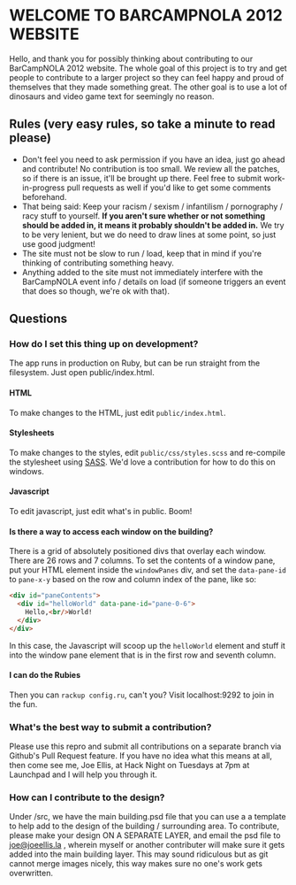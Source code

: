 WELCOME TO BARCAMPNOLA 2012 WEBSITE
=============

Hello, and thank you for possibly thinking about contributing to our BarCampNOLA 2012 website.  The whole goal of this project is to try and get people to contribute to a larger project so they can feel happy and proud of themselves that they made something great.  The other goal is to use a lot of dinosaurs and video game text for seemingly no reason.

Rules (very easy rules, so take a minute to read please)
-------------
- Don't feel you need to ask permission if you have an idea, just go ahead and contribute!  No contribution is too small.  We review all the patches, so if there is an issue, it'll be brought up there.  Feel free to submit work-in-progress pull requests as well if you'd like to get some comments beforehand.
- That being said: Keep your racism / sexism / infantilism / pornography / racy stuff to yourself.  **If you aren't sure whether or not something should be added in, it means it probably shouldn't be added in.**  We try to be very lenient, but we do need to draw lines at some point, so just use good judgment! 
- The site must not be slow to run / load, keep that in mind if you're thinking of contributing something heavy.
- Anything added to the site must not immediately interfere with the BarCampNOLA event info / details on load (if someone triggers an event that does so though, we're ok with that). 


Questions
-------------

### How do I set this thing up on development?

The app runs in production on Ruby, but can be run straight from the filesystem. Just open public/index.html.

#### HTML

To make changes to the HTML, just edit `public/index.html`.

#### Stylesheets

To make changes to the styles, edit `public/css/styles.scss` and re-compile the stylesheet using [SASS](http://sass-lang.com/). We'd love a contribution for how to do this on windows.

#### Javascript

To edit javascript, just edit what's in public. Boom!

#### Is there a way to access each window on the building?

There is a grid of absolutely positioned divs that overlay each window. There are 26 rows and 7 columns. To set the contents of a window pane, put your HTML element inside the ```windowPanes``` div, and set the ```data-pane-id``` to ```pane-x-y``` based on the row and column index of the pane, like so:
```html
<div id="paneContents">
  <div id="helloWorld" data-pane-id="pane-0-6">
    Hello,<br/>World!
  </div>
</div>
```
In this case, the Javascript will scoop up the ```helloWorld``` element and stuff it into the window pane element that is in the first row and seventh column.

#### I can do the Rubies

Then you can `rackup config.ru`, can't you? Visit localhost:9292 to join in the fun.

### What's the best way to submit a contribution?

Please use this repro and submit all contributions on a separate branch via Github's Pull Request feature.  If you have no idea what this means at all, then come see me, Joe Ellis, at Hack Night on Tuesdays at 7pm at Launchpad and I will help you through it.

### How can I contribute to the design?

Under /src, we have the main building.psd file that you can use a a template to help add to the design of the building / surrounding area.  To contribute, please make your design ON A SEPARATE LAYER, and email the psd file to joe@joeellis.la , wherein myself or another contributer will make sure it gets added into the main building layer.  This may sound ridiculous but as git cannot merge images nicely, this way makes sure no one's work gets overwritten.

### 
